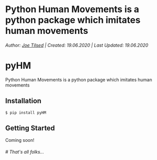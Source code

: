 # Python Human Movements is a python package which imitates human movements
###### Author: [Joe Tilsed](http://linkedin.com/in/joetilsed) | Created: 19.06.2020 | Last Updated: 19.06.2020

# pyHM

Python Human Movements is a python package which imitates human movements

## Installation

    $ pip install pyHM

## Getting Started

Coming soon!

###### # That's all folks...
